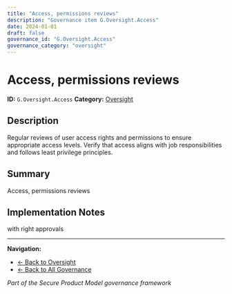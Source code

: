 ```yaml
---
title: "Access, permissions reviews"
description: "Governance item G.Oversight.Access"
date: 2024-01-01
draft: false
governance_id: "G.Oversight.Access"
governance_category: "oversight"
---
```


# Access, permissions reviews

**ID:** `G.Oversight.Access`
**Category:** [Oversight](../)

## Description

Regular reviews of user access rights and permissions to ensure appropriate access levels. Verify that access aligns with job responsibilities and follows least privilege principles.

## Summary

Access, permissions reviews

## Implementation Notes

with right approvals


---

**Navigation:**
- [← Back to Oversight](../)
- [← Back to All Governance](/governance/)

*Part of the Secure Product Model governance framework*
